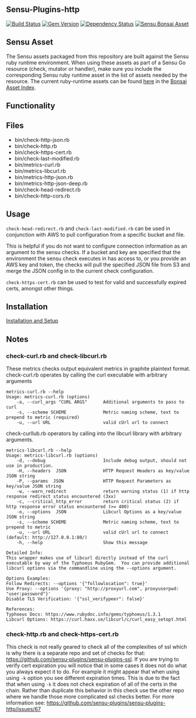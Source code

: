 ## Sensu-Plugins-http

[![Build Status](https://travis-ci.org/sensu-plugins/sensu-plugins-http.svg?branch=master)](https://travis-ci.org/sensu-plugins/sensu-plugins-http)
[![Gem Version](https://badge.fury.io/rb/sensu-plugins-http.svg)](http://badge.fury.io/rb/sensu-plugins-http)
[![Dependency Status](https://gemnasium.com/sensu-plugins/sensu-plugins-http.svg)](https://gemnasium.com/sensu-plugins/sensu-plugins-http)
[![Sensu Bonsai Asset](https://img.shields.io/badge/Bonsai-Download%20Me-brightgreen.svg?colorB=89C967&logo=sensu)](https://bonsai.sensu.io/assets/sensu-plugins/sensu-plugins-http)

## Sensu Asset  
  The Sensu assets packaged from this repository are built against the Sensu ruby runtime environment. When using these assets as part of a Sensu Go resource (check, mutator or handler), make sure you include the corresponding Sensu ruby runtime asset in the list of assets needed by the resource.  The current ruby-runtime assets can be found [here](https://bonsai.sensu.io/assets/sensu/sensu-ruby-runtime) in the [Bonsai Asset Index](bonsai.sensu.io).


## Functionality

## Files
 * bin/check-http-json.rb
 * bin/check-http.rb
 * bin/check-https-cert.rb
 * bin/check-last-modified.rb
 * bin/metrics-curl.rb
 * bin/metrics-libcurl.rb
 * bin/metrics-http-json.rb
 * bin/metrics-http-json-deep.rb
 * bin/check-head-redirect.rb
 * bin/check-http-cors.rb

## Usage

`check-head-redirect.rb` and `check-last-modified.rb` can be used in conjunction with AWS to pull configuration from a specific bucket and file.

This is helpful if you do not want to configure connection information as an argument to the sensu checks. If a bucket and key are specified that the environment the sensu check executes in has access to, or you provide an AWS key and token, the checks will pull the specified JSON file from S3 and merge the JSON config in to the current check configuration.

`check-https-cert.rb` can be used to test for valid and successfully expired certs, amongst other things.

## Installation

[Installation and Setup](http://sensu-plugins.io/docs/installation_instructions.html)

## Notes
### check-curl.rb and check-libcurl.rb
These metrics checks output equivalent metrics in graphite plaintext format. 
check-curl.rb operates by calling the curl executable with arbitrary arguments
```
metrics-curl.rb --help
Usage: metrics-curl.rb (options)
    -a, --curl_args "CURL ARGS"      Additional arguments to pass to curl
    -s, --scheme SCHEME              Metric naming scheme, text to prepend to metric (required)
    -u, --url URL                    valid cUrl url to connect

```

check-curllub.rb operators by calling into the libcurl library with arbitrary arguments.
```
metrics-libcurl.rb --help
Usage: metrics-libcurl.rb (options)
    -d, --debug                      Include debug output, should not use in production.
    -H, --headers  JSON              HTTP Request Headers as key/value JSON string
    -P, --params  JSON               HTTP Request Parameters as key/value JSON string
    -w, --warn_redirect              return warning status (1) if http response redirect status encountered (3xx)
    -c, --critical_http_error        return critical status (2) if http response error status encountered (>= 400)
    -o, --options  JSON              Libcurl Options as a key/value JSON string
    -s, --scheme SCHEME              Metric naming scheme, text to prepend to metric
    -u, --url URL                    valid cUrl url to connect (default: http://127.0.0.1:80/)
    -h, --help                       Show this message

Detailed Info:
This wrapper makes use of libcurl directly instead of the curl executable by way of the Typhoeus RubyGem.  You can provide additional libcurl options via the commandline using the --options argument.

Options Examples:
Follow Redirects: --options '{"followlocation": true}'
Use Proxy: --options '{proxy: "http://proxyurl.com", proxyuserpwd: "user:password"}'
Disable TLS Verification: '{"ssl_verifypeer": false}'

References:
Typhoeus Docs: https://www.rubydoc.info/gems/typhoeus/1.3.1
Libcurl Options: https://curl.haxx.se/libcurl/c/curl_easy_setopt.html

```

### check-http.rb and check-https-cert.rb
This check is not really geared to check all of the complexities of ssl which is why there is a separate repo and set of checks for that: https://github.com/sensu-plugins/sensu-plugins-ssl. If you are trying to verify cert expiration you will notice that in some cases it does not do what you always expect it to do. For example it might appear that when using using `-k` option you see different expiration times. This is due to the fact that when using `-k` it does not check expiration of all of the certs in the chain. Rather than duplicate this behavior in this check use the other repo where we handle those more complicated ssl checks better. For more information see: https://github.com/sensu-plugins/sensu-plugins-http/issues/67
